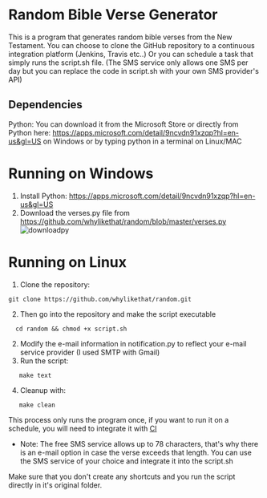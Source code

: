 # Random Bible Verse Generator
This is a program that generates random bible verses from the New Testament.
You can choose to clone the GitHub repository to a continuous integration platform (Jenkins, Travis etc..)
Or you can schedule a task that simply runs the script.sh file. (The SMS service only allows one SMS per day but you can replace the code in script.sh with your own SMS provider's API)

## Dependencies
Python:  You can download it from the Microsoft Store or directly from Python here: https://apps.microsoft.com/detail/9ncvdn91xzqp?hl=en-us&gl=US on Windows or by typing python in a terminal on Linux/MAC

# Running on Windows
1. Install Python: https://apps.microsoft.com/detail/9ncvdn91xzqp?hl=en-us&gl=US
2. Download the verses.py file from https://github.com/whylikethat/random/blob/master/verses.py
![downloadpy](https://github.com/user-attachments/assets/b8be0788-f5bf-421d-8347-62a29d43a480)



# Running on Linux
1. Clone the repository:
```
git clone https://github.com/whylikethat/random.git
```
2. Then go into the repository and make the script executable
```
  cd random && chmod +x script.sh
```
2. Modify the e-mail information in notification.py to reflect your e-mail service provider (I used SMTP with Gmail)
3. Run the script:
```
   make text
```
4. Cleanup with:
```
   make clean
```
   This process only runs the program once, if you want to run it on a schedule, you will need to integrate it with [CI ](https://www.google.com/search?q=continous+integration+platforms&oq=continous+integration+platforms&gs_lcrp=EgZjaHJvbWUyBggAEEUYOTIJCAEQABgNGIAEMggIAhAAGBYYHjIICAMQABgWGB4yCAgEEAAYFhgeMgoIBRAAGAgYDRgeMg0IBhAAGIYDGIAEGIoFMg0IBxAAGIYDGIAEGIoFMgYICBAuGEAyBggJEEUYOdIBCDQ5NDNqMGoxqAIAsAIA&sourceid=chrome&ie=UTF-8)

* Note: The free SMS service allows up to 78 characters, that's why there is an e-mail option in case the verse exceeds that length. You can use the SMS service of your choice and integrate it into the script.sh

Make sure that you don't create any shortcuts and you run the script directly in it's original folder.
